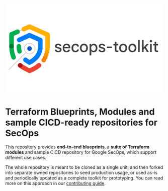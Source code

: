 <p align="center">
  <picture>
    <source media="(prefers-color-scheme: dark)" srcset="./assets/logo.png">
    <img src="./assets/logo.png" alt="SecOps Toolkit">
  </picture>
</p>

# Terraform Blueprints, Modules and sample CICD-ready repositories for SecOps

This repository provides **end-to-end blueprints**, a **suite of Terraform modules** and sample CICD repository for Google SecOps, which support different use cases.

The whole repository is meant to be cloned as a single unit, and then forked into separate owned repositories to seed production usage, or used as-is and periodically updated as a complete toolkit for prototyping. You can read more on this approach in our [contributing guide](./CONTRIBUTING.md).
